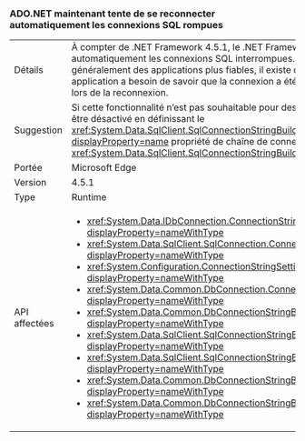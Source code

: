 ### <a name="adonet-now-attempts-to-automatically-reconnect-broken-sql-connections"></a>ADO.NET maintenant tente de se reconnecter automatiquement les connexions SQL rompues

|   |   |
|---|---|
|Détails|À compter de .NET Framework 4.5.1, le .NET Framework tente de se reconnecter automatiquement les connexions SQL interrompues. Bien que cela effectue généralement des applications plus fiables, il existe des cas dans lesquels une application a besoin de savoir que la connexion a été perdue afin qu’il peut intervenir lors de la reconnexion.|
|Suggestion|Si cette fonctionnalité n’est pas souhaitable pour des raisons de compatibilité, il peut être désactivé en définissant le <xref:System.Data.SqlClient.SqlConnectionStringBuilder.ConnectRetryCount?displayProperty=name> propriété de chaîne de connexion (ou <xref:System.Data.SqlClient.SqlConnectionStringBuilder?displayProperty=name>) à 0.|
|Portée|Microsoft Edge|
|Version|4.5.1|
|Type|Runtime|
|API affectées|<ul><li><xref:System.Data.IDbConnection.ConnectionString?displayProperty=nameWithType></li><li><xref:System.Data.SqlClient.SqlConnection.ConnectionString?displayProperty=nameWithType></li><li><xref:System.Configuration.ConnectionStringSettings.ConnectionString?displayProperty=nameWithType></li><li><xref:System.Data.Common.DbConnection.ConnectionString?displayProperty=nameWithType></li><li><xref:System.Data.Common.DbConnectionStringBuilder.ConnectionString?displayProperty=nameWithType></li><li><xref:System.Data.SqlClient.SqlConnectionStringBuilder.%23ctor?displayProperty=nameWithType></li><li><xref:System.Data.SqlClient.SqlConnectionStringBuilder.%23ctor(System.String)?displayProperty=nameWithType></li><li><xref:System.Data.Common.DbConnectionStringBuilder.%23ctor?displayProperty=nameWithType></li><li><xref:System.Data.Common.DbConnectionStringBuilder.%23ctor(System.Boolean)?displayProperty=nameWithType></li></ul>|

